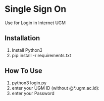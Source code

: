 # Single Sign On
Use for Login in Internet UGM

## Installation
1. Install Python3
2. pip install -r requirements.txt

## How To Use
1. python3 login.py
2. enter your UGM ID (without @*.ugm.ac.id):
3. enter your Password
